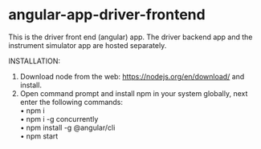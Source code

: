 #   angular-app-driver-frontend
This is the driver front end (angular) app. The driver backend app and the instrument simulator app are hosted separately.

INSTALLATION:
1.	Download node from the web: https://nodejs.org/en/download/ and install.
2.	Open command prompt and install npm in your system globally, next enter the following commands:<br />
•	npm i<br />
•	npm i -g concurrently<br />
•	npm install -g @angular/cli<br />
•	npm start<br />
